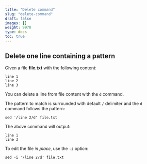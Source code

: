 ```yaml
---
title: "Delete command"
slug: "delete-command"
draft: false
images: []
weight: 9978
type: docs
toc: true
---
```


## Delete one line containing a pattern
Given a file **file.txt** with the following content:

    line 1
    line 2
    line 3

You can delete a line from file content with the `d` command. 

The pattern to match is surrounded with default  `/` delimiter and the `d` command follows the pattern:

    sed '/line 2/d' file.txt

The above command will output:

    line 1
    line 3

To edit the file *in place*, use the `-i` option:

    sed -i '/line 2/d' file.txt


